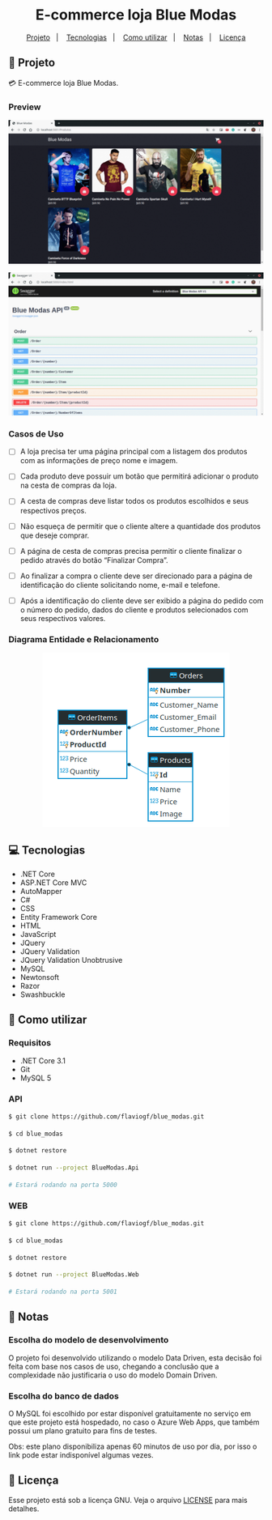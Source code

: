 <h1 align="center">
  E-commerce loja Blue Modas
</h1>

<p align="center">
  <a href="#rocket-projeto">Projeto</a>&nbsp;&nbsp;&nbsp;|&nbsp;&nbsp;&nbsp;
  <a href="#computer-tecnologias">Tecnologias</a>&nbsp;&nbsp;&nbsp;|&nbsp;&nbsp;&nbsp;
  <a href="#thinking-como-utilizar">Como utilizar</a>&nbsp;&nbsp;&nbsp;|&nbsp;&nbsp;&nbsp;
  <a href="#notebook-notas">Notas</a>&nbsp;&nbsp;&nbsp;|&nbsp;&nbsp;&nbsp;
  <a href="#memo-licença">Licença</a>
</p>

## :rocket: Projeto

:credit_card: E-commerce loja Blue Modas.

### Preview

<p align="center">
  <img src="./.github/web.gif" />
</p>

<p align="center">
  <img src="./.github/api.gif" />
</p>

### Casos de Uso

- [ ] A loja precisa ter uma página principal com a listagem dos produtos com as informações de
preço nome e imagem.

- [ ] Cada produto deve possuir um botão que permitirá adicionar o produto na cesta de compras
da loja.

- [ ] A cesta de compras deve listar todos os produtos escolhidos e seus respectivos preços.

- [ ] Não esqueça de permitir que o cliente altere a quantidade dos produtos que deseje comprar.

- [ ] A página de cesta de compras precisa permitir o cliente finalizar o pedido através do botão
“Finalizar Compra”.

- [ ] Ao finalizar a compra o cliente deve ser direcionado para a página de identificação do cliente
solicitando nome, e-mail e telefone.

- [ ] Após a identificação do cliente deve ser exibido a página do pedido com o número do pedido,
dados do cliente e produtos selecionados com seus respectivos valores.

### Diagrama Entidade e Relacionamento

<p align="center">
  <img src="./.github/er.png" />
</p>

## :computer: Tecnologias

- .NET Core
- ASP.NET Core MVC
- AutoMapper
- C#
- CSS
- Entity Framework Core
- HTML
- JavaScript
- JQuery
- JQuery Validation
- JQuery Validation Unobtrusive
- MySQL
- Newtonsoft
- Razor
- Swashbuckle

## :thinking: Como utilizar

### Requisitos

- .NET Core 3.1
- Git
- MySQL 5

### API 

```bash
$ git clone https://github.com/flaviogf/blue_modas.git

$ cd blue_modas

$ dotnet restore

$ dotnet run --project BlueModas.Api

# Estará rodando na porta 5000
```

### WEB
```bash
$ git clone https://github.com/flaviogf/blue_modas.git

$ cd blue_modas

$ dotnet restore

$ dotnet run --project BlueModas.Web

# Estará rodando na porta 5001
```

## :notebook: Notas

### Escolha do modelo de desenvolvimento

O projeto foi desenvolvido utilizando o modelo Data Driven, esta decisão foi feita com base nos casos de uso, chegando a
conclusão que a complexidade não justificaria o uso do modelo Domain Driven.

### Escolha do banco de dados

O MySQL foi escolhido por estar disponível gratuitamente no serviço em que este projeto está hospedado, no caso o Azure
Web Apps, que também possui um plano gratuito para fins de testes.

Obs: este plano disponibiliza apenas 60 minutos de uso por dia, por isso o link pode estar indisponível algumas vezes.

## :memo: Licença

Esse projeto está sob a licença GNU. Veja o arquivo [LICENSE](LICENSE) para mais detalhes.
